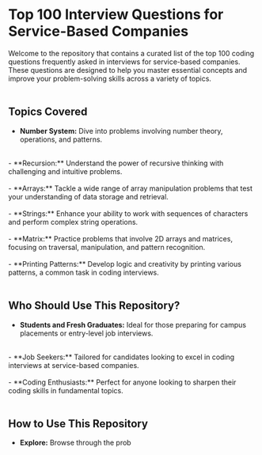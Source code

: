 # Top 100 Interview Questions for Service-Based Companies

Welcome to the repository that contains a curated list of the top 100 coding questions frequently asked in interviews for service-based companies. These questions are designed to help you master essential concepts and improve your problem-solving skills across a variety of topics.<br><br>

## Topics Covered
- **Number System:** Dive into problems involving number theory, operations, and patterns.<br>
<br>
- **Recursion:** Understand the power of recursive thinking with challenging and intuitive problems.<br>
<br>
- **Arrays:** Tackle a wide range of array manipulation problems that test your understanding of data storage and retrieval.<br>
<br>
- **Strings:** Enhance your ability to work with sequences of characters and perform complex string operations.<br>
<br>
- **Matrix:** Practice problems that involve 2D arrays and matrices, focusing on traversal, manipulation, and pattern recognition.<br>
<br>
- **Printing Patterns:** Develop logic and creativity by printing various patterns, a common task in coding interviews.<br><br>

## Who Should Use This Repository?
- **Students and Fresh Graduates:** Ideal for those preparing for campus placements or entry-level job interviews.<br>
<br>
- **Job Seekers:** Tailored for candidates looking to excel in coding interviews at service-based companies.<br>
<br>
- **Coding Enthusiasts:** Perfect for anyone looking to sharpen their coding skills in fundamental topics.<br><br>

## How to Use This Repository
- **Explore:** Browse through the prob
